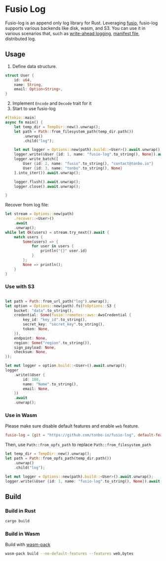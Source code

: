 
# Fusio Log
Fusio-log is an append only log library for Rust. Leveraging [fusio](https://github.com/tonbo-io/fusio), fusio-log supports various backends like disk, wasm, and S3.
You can use it in various scenarios that, such as [write-ahead logging](https://en.wikipedia.org/wiki/Write-ahead_logging), [manifest file](https://en.wikipedia.org/wiki/Manifest_file), distributed log.


## Usage

1. Define data structure.
```rust
struct User {
    id: u64,
    name: String,
    email: Option<String>,
}
```

2. Implement `Encode` and `Decode` trait for it
3. Start to use fusio-log

```rust
#[tokio::main]
async fn main() {
    let temp_dir = TempDir::new().unwrap();
    let path = Path::from_filesystem_path(temp_dir.path())
        .unwrap()
        .child("log");

    let mut logger = Options::new(path).build::<User>().await.unwrap();
    logger.write(&User {id: 1, name: "fusio-log".to_string(), None}).await.unwrap();
    logger.write_batch([
        User {id: 2, name: "fusio".to_string(), "contact@tonbo.io"}
        User {id: 3, name: "tonbo".to_string(), None}
    ].into_iter()).await.unwrap();

    logger.flush().await.unwrap();
    logger.close().await.unwrap();

}
```

Recover from log file:
```rust
let stream = Options::new(path)
    .recover::<User>()
    .await
    .unwrap();
while let Ok(users) = stream.try_next().await {
    match users {
        Some(users) => {
            for user in users {
                println("{}" user.id)
            }
        };
        None => println();
    }
}
```

### Use with S3
```rust

let path = Path::from_url_path("log").unwrap();
let option = Options::new(path).fs(FsOptions::S3 {
    bucket: "data".to_string(),
    credential: Some(fusio::remotes::aws::AwsCredential {
        key_id: "key_id".to_string(),
        secret_key: "secret_key".to_string(),
        token: None,
    }),
    endpoint: None,
    region: Some("region".to_string()),
    sign_payload: None,
    checksum: None,
});

let mut logger = option.build::<User>().await.unwrap();
logger
    .write(&User {
        id: 100,
        name: "Name".to_string(),
        email: None,
    })
    .await
    .unwrap();
```

### Use in Wasm

Please make sure disable default features and enable `web` feature.

```toml
fusio-log = {git = "https://github.com/tonbo-io/fusio-log", default-features = false, features = ["bytes", "web"]}
```

Then, use `Path::from_opfs_path` to replace `Path::from_filesystem_path`
```rust
let temp_dir = TempDir::new().unwrap();
let path = Path::from_opfs_path(temp_dir.path())
    .unwrap()
    .child("log");

let mut logger = Options::new(path).build::<User>().await.unwrap();
logger.write(&User {id: 1, name: "fusio-log".to_string(), None}).await.unwrap();
```

## Build
### Build in Rust
```sh
cargo build
```

### Build in Wasm

Build with [wasm-pack](https://github.com/rustwasm/wasm-pack)

```sh
wasm-pack build --no-default-features --features web,bytes
```
